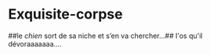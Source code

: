 # Exquisite-corpse
 ##le *chien* sort de sa niche et s’en va chercher…##
l'os qu'il dévoraaaaaaa....
